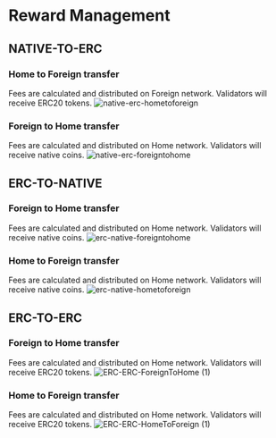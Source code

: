 # Reward Management

## NATIVE-TO-ERC

### Home to Foreign transfer
Fees are calculated and distributed on Foreign network. Validators will receive ERC20 tokens.
![native-erc-hometoforeign](https://user-images.githubusercontent.com/4614574/51607402-4bda6180-1ef3-11e9-91e3-50fe5d35d296.png)

### Foreign to Home transfer
Fees are calculated and distributed on Home network. Validators will receive native coins.
![native-erc-foreigntohome](https://user-images.githubusercontent.com/4614574/51607428-5d236e00-1ef3-11e9-8083-3669899c7252.png)

## ERC-TO-NATIVE

### Foreign to Home transfer
Fees are calculated and distributed on Home network. Validators will receive native coins.
![erc-native-foreigntohome](https://user-images.githubusercontent.com/4614574/51607498-9065fd00-1ef3-11e9-8212-fc1ba16ae91a.png)

### Home to Foreign transfer
Fees are calculated and distributed on Home network. Validators will receive native coins.
![erc-native-hometoforeign](https://user-images.githubusercontent.com/4614574/51607508-96f47480-1ef3-11e9-93a1-0f1111793f2a.png)

## ERC-TO-ERC

### Foreign to Home transfer
Fees are calculated and distributed on Home network. Validators will receive ERC20 tokens.
![ERC-ERC-ForeignToHome (1)](https://user-images.githubusercontent.com/4614574/56502412-98c8d680-64e8-11e9-8eea-5bcd545d74d9.png)

### Home to Foreign transfer
Fees are calculated and distributed on Home network. Validators will receive ERC20 tokens.
![ERC-ERC-HomeToForeign (1)](https://user-images.githubusercontent.com/4614574/56502454-b8f89580-64e8-11e9-84ae-d9a1c229e0c4.png)
